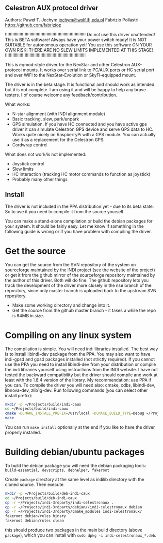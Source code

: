 Celestron AUX protocol driver
-------------------------------------

Authors: Paweł T. Jochym <jochym@wolf.ifj.edu.pl>
         Fabrizio Pollastri <https://github.com/fabriziop>

!!!!!!!!!!!!!!!!!!!!!!!!!!!!!!!!!!!!!!!!!!!!!!!!!!!!!!!!!!!!!!!!!!
Do not use this driver unattended! This is BETA software!
Always have your power switch ready!
It is NOT SUITABLE for autonomous operation yet!
You use this software ON YOUR OWN RISK!
THERE ARE NO SLEW LIMITS IMPLEMENTED AT THIS STAGE!
!!!!!!!!!!!!!!!!!!!!!!!!!!!!!!!!!!!!!!!!!!!!!!!!!!!!!!!!!!!!!!!!!!

This is eqmod-style driver for the NexStar and other Celestron AUX-protocol 
mounts. It works over serial link to PC/AUX ports or HC serial port
and over WiFi to the NexStar-Evolution or SkyFi-equipped mount. 

The driver is in the beta stage.
It is functional and should work as intended but it is not complete.
I am using it and will be happy to help any brave testers.
I of course welcome any feedback/contribution.

What works:
- N-star alignment (with INDI alignment module)
- Basic tracking, slew, park/unpark
- GPS simulation. If you have HC connected and you have active gps driver 
  it can simulate Celestron GPS device and serve GPS data to HC. Works quite 
  nicely on RaspberryPi with a GPS module. You can actually use it as 
  a replacement for the Celestron GPS.
- Cordwrap control

What does not work/is not implemented:
- Joystick control
- Slew limits
- HC interaction (tracking HC motor commands to function as joystick)
- Probably many other things

Install
-------

The driver is not included in the PPA distribution yet - due to its beta 
state. So to use it you need to compile it from the source yourself.

You can make a stand-alone compilation or build the debian packages for your 
system. It should be fairly easy. Let me know if something in the following
guide is wrong or if you have problem with compiling the driver.

Get the source
==============

You can get the source from the SVN repository of the system on sourceforge
maintained by the INDI project (see the website of the project) or get it
from the github mirror of the sourceforge repository maintained by the author 
of this driver. Both will do fine. The github repository lets you track the 
development of the driver more closely in the nse branch of the repository, 
since only master branch is uploaded back to the upstream SVN repository.

- Make some working directory and change into it.
- Get the source from the github master branch - it takes a while 
  the repo is 64MB in size. 

Compiling on any linux system
=============================

The compilation is simple. You will need indi libraries installed. The best way
is to install libindi-dev package from the PPA. You may also want to have
indi-gpsd and gpsd packages installed (not strictly required). If you cannot use
the PPA you need to install libindi-dev from your distribution or compile the
indi libraries yourself using instructions from the INDI website. I have not
tested the backward compatibility but the driver should compile and work at
least with the 1.8.4 version of the library. My recommendation: use PPA if you
can. To compile the driver you will need also: cmake, cdbs, libindi-dev,
libnova-dev, zlib1g-dev. Run following commands (you can select other install
prefix):

```sh
mkdir -p ~/Projects/build/indi-caux
cd ~/Projects/build/indi-caux
cmake -DCMAKE_INSTALL_PREFIX=/usr/local -DCMAKE_BUILD_TYPE=Debug ~/Projects/indi-3rdparty/indi-celestronaux
make
```
You can run `make install` optionally at the end if you like to have the driver 
properly installed.


Building debian/ubuntu packages
===============================

To build the debian package you will need the debian packaging tools: 
`build-essential, devscripts, debhelper, fakeroot`

Create `package` directory at the same level as indilib directory with the 
cloned source. Then execute:

```sh
mkdir -p ~/Projects/build/deb-indi-caux
cd ~/Projects/build/deb-indi-caux
cp -r ~/Projects/indi-3rdparty/indi-celestronaux .
cp -r ~/Projects/indi-3rdparty/debian//indi-celestronaux debian
cp -r ~/Projects/indi-3rdparty/cmake_modules indi-celestronaux/
fakeroot debian/rules binary
fakeroot debian/rules clean
```
this should produce two packages in the main build directory (above `package`),
which you can install with `sudo dpkg -i indi-celestronaux_*.deb`.

